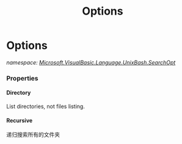 ﻿---
title: Options
---

# Options
_namespace: [Microsoft.VisualBasic.Language.UnixBash.SearchOpt](N-Microsoft.VisualBasic.Language.UnixBash.SearchOpt.html)_





### Properties

#### Directory
List directories, not files listing.
#### Recursive
递归搜索所有的文件夹

